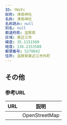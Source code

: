 ```yaml
---
ID: YWzFc
総称: 津島神社
名称: 津島神社
名称読み: null
別名: null
都道府県: 滋賀県
区域: 東近江市
緯度: 35.1151569
経度: 136.2153588
郵便番号: 5270042
住所: 滋賀県東近江市外町
---
```


## その他

### 参考URL

| URL | 説明          |
| --- | ------------- |
|     | OpenStreetMap |
